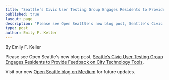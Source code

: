 ```yaml
---
title: "Seattle’s Civic User Testing Group Engages Residents to Provide Feedback on City Technology Tools"
published: true
layout: page
description: "Please see Open Seattle's new blog post, Seattle’s Civic User Testing Group Engages Residents to Provide Feedback on City Technology Tools, on our new Medium page."
type: post
author: Emily F. Keller
---
```

By Emily F. Keller

Please see Open Seattle's new blog post, [Seattle’s Civic User Testing Group Engages Residents to Provide Feedback on City Technology Tools](https://medium.com/open-seattle/seattles-civic-user-testing-group-engages-residents-to-provide-feedback-on-city-technology-tools).

Visit our new [Open Seattle blog on Medium](https://medium.com/open-seattle) for future updates.
